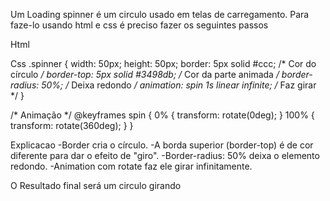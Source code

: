Um Loading spinner é um circulo usado em telas de carregamento. Para faze-lo usando html e css é preciso fazer os seguintes passos

Html
<div class="spinner"></div>

Css
.spinner {
  width: 50px;
  height: 50px;
  border: 5px solid #ccc;                   /* Cor do círculo */
  border-top: 5px solid #3498db;           /* Cor da parte animada */
  border-radius: 50%;                       /* Deixa redondo */
  animation: spin 1s linear infinite;       /* Faz girar */
}

/* Animação */
@keyframes spin {
  0%   { transform: rotate(0deg); }
  100% { transform: rotate(360deg); }
}

Explicacao
-Border cria o círculo.
-A borda superior (border-top) é de cor diferente para dar o efeito de "giro".
-Border-radius: 50% deixa o elemento redondo.
-Animation com rotate faz ele girar infinitamente.

O Resultado final será um circulo girando